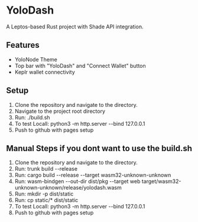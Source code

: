 # YoloDash
A Leptos-based Rust project with Shade API integration.

## Features
- YoloNode Theme
- Top bar with "YoloDash" and "Connect Wallet" button
- Keplr wallet connectivity

## Setup
1. Clone the repository and navigate to the directory.
2. Navigate to the project root directory
3. Run: ./build.sh
4. To test Locall: python3 -m http.server --bind 127.0.0.1
5. Push to github with pages setup

## Manual Steps if you dont want to use the build.sh
1. Clone the repository and navigate to the directory.
2. Run: trunk build --release 
3. Run: cargo build --release --target wasm32-unknown-unknown
4. Run: wasm-bindgen --out-dir dist/pkg --target web target/wasm32-unknown-unknown/release/yolodash.wasm
5. Run: mkdir -p dist/static
6. Run: cp static/* dist/static
7. To test Locall: python3 -m http.server --bind 127.0.0.1
8. Push to github with pages setup



